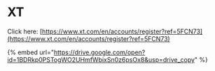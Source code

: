 # XT

Click here: [https://www.xt.com/en/accounts/register?ref=5FCN73](https://www.xt.com/en/accounts/register?ref=5FCN73)

{% embed url="https://drive.google.com/open?id=1BDRkp0PSTogWO2UHmfWbixSn0z6psOx8&usp=drive_copy" %}
